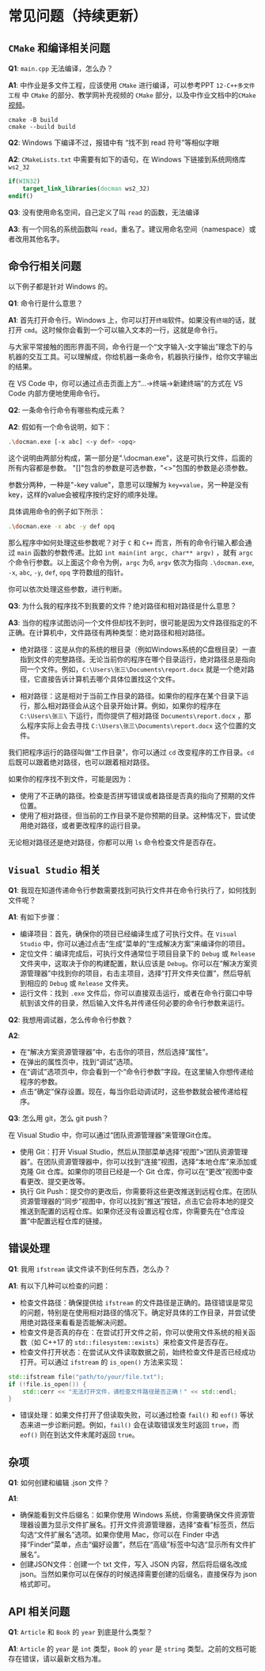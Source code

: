 # 常见问题（持续更新）


## `CMake` 和编译相关问题
**Q1**: `main.cpp` 无法编译，怎么办？

**A1**: 中作业是多文件工程，应该使用 `CMake` 进行编译，可以参考PPT `12-C++多文件工程` 中 `CMake` 的部分、教学网补充视频的 `CMake` 部分，以及中作业文档中的`CMake` [视频](https://www.bilibili.com/video/BV1Pg4y1U7XM?t=3072.7)。
```
cmake -B build
cmake --build build  
```

**Q2**: Windows 下编译不过，报错中有 “找不到 read 符号”等相似字眼

**A2**: `CMakeLists.txt` 中需要有如下的语句，在 Windows 下链接到系统网络库 `ws2_32`
```cmake
if(WIN32)
    target_link_libraries(docman ws2_32)
endif()
```

**Q3**: 没有使用命名空间，自己定义了叫 `read` 的函数，无法编译

**A3**: 有一个同名的系统函数叫 `read`，重名了。建议用命名空间（namespace）或者改用其他名字。

## 命令行相关问题

以下例子都是针对 Windows 的。

**Q1**: 命令行是什么意思？

**A1**: 首先打开命令行。Windows 上，你可以打开`终端`软件。如果没有`终端`的话，就打开 `cmd`。这时候你会看到一个可以输入文本的一行，这就是命令行。

与大家平常接触的图形界面不同，命令行是一个“文字输入-文字输出”理念下的与机器的交互工具。可以理解成，你给机器一条命令，机器执行操作，给你文字输出的结果。

在 VS Code 中，你可以通过点击页面上方“...->终端->新建终端”的方式在 VS Code 内部方便地使用命令行。

**Q2**: 一条命令行命令有哪些构成元素？

**A2**: 假如有一个命令说明，如下：

```bash
.\docman.exe [-x abc] <-y def> <opq>
```

这个说明由两部分构成，第一部分是".\docman.exe"，这是可执行文件，后面的所有内容都是参数。
"[]"包含的参数是可选参数，"<>"包围的参数是必须参数。

参数分两种，一种是"-key value"，意思可以理解为 `key=value`，另一种是没有key，这样的value会被程序按约定好的顺序处理。

具体调用命令的例子如下所示：

```bash
.\docman.exe -x abc -y def opq
```

那么程序中如何处理这些参数呢？对于 `C` 和 `C++` 而言，所有的命令行输入都会通过 `main` 函数的参数传递。比如 `int main(int argc, char** argv)` ，就有 `argc` 个命令行参数。以上面这个命令为例，`argc` 为6, `argv` 依次为指向 `.\docman.exe`, `-x`, `abc`, `-y`, `def`, `opq` 字符数组的指针。

你可以依次处理这些参数，进行判断。

**Q3**: 为什么我的程序找不到我要的文件？绝对路径和相对路径是什么意思？

**A3**: 当你的程序试图访问一个文件但却找不到时，很可能是因为文件路径指定的不正确。在计算机中，文件路径有两种类型：绝对路径和相对路径。

- 绝对路径：这是从你的系统的根目录（例如Windows系统的C盘根目录）一直指到文件的完整路径。无论当前你的程序在哪个目录运行，绝对路径总是指向同一个文件。例如，`C:\Users\张三\Documents\report.docx` 就是一个绝对路径，它直接告诉计算机去哪个具体位置找这个文件。

- 相对路径：这是相对于当前工作目录的路径。如果你的程序在某个目录下运行，那么相对路径会从这个目录开始计算。例如，如果你的程序在 `C:\Users\张三\` 下运行，而你提供了相对路径 `Documents\report.docx` ，那么程序实际上会去寻找 `C:\Users\张三\Documents\report.docx` 这个位置的文件。

我们把程序运行的路径叫做“工作目录”，你可以通过 `cd` 改变程序的工作目录。`cd` 后既可以跟着绝对路径，也可以跟着相对路径。

如果你的程序找不到文件，可能是因为：

- 使用了不正确的路径。检查是否拼写错误或者路径是否真的指向了预期的文件位置。
- 使用了相对路径，但当前的工作目录不是你预期的目录。这种情况下，尝试使用绝对路径，或者更改程序的运行目录。

无论相对路径还是绝对路径，你都可以用 `ls` 命令检查文件是否存在。

## `Visual Studio` 相关

**Q1**: 我现在知道传递命令行参数需要找到可执行文件并在命令行执行了，如何找到文件呢？

**A1**: 有如下步骤：

- 编译项目：首先，确保你的项目已经编译生成了可执行文件。在 `Visual Studio` 中，你可以通过点击“生成”菜单的“生成解决方案”来编译你的项目。
- 定位文件：编译完成后，可执行文件通常位于项目目录下的 `Debug` 或 `Release` 文件夹中，这取决于你的构建配置，默认应该是 `Debug`。你可以在“解决方案资源管理器”中找到你的项目，右击主项目，选择“打开文件夹位置”，然后导航到相应的 `Debug` 或 `Release` 文件夹。
- 运行文件：找到 `.exe` 文件后，你可以直接双击运行，或者在命令行窗口中导航到该文件的目录，然后输入文件名并传递任何必要的命令行参数来运行。

**Q2**: 我想用调试器，怎么传命令行参数？

**A2**: 
- 在“解决方案资源管理器”中，右击你的项目，然后选择“属性”。
- 在弹出的属性页中，找到“调试”选项。
- 在“调试”选项页中，你会看到一个“命令行参数”字段。在这里输入你想传递给程序的参数。
- 点击“确定”保存设置。现在，每当你启动调试时，这些参数就会被传递给程序。

**Q3**: 怎么用 git，怎么 git push？

在 Visual Studio 中，你可以通过“团队资源管理器”来管理Git仓库。

- 使用 Git：打开 Visual Studio，然后从顶部菜单选择“视图”>“团队资源管理器”。在团队资源管理器中，你可以找到“连接”视图，选择“本地仓库”来添加或克隆 Git 仓库。如果你的项目已经是一个 Git 仓库，你可以在“更改”视图中查看更改、提交更改等。
- 执行 Git Push：提交你的更改后，你需要将这些更改推送到远程仓库。在团队资源管理器的“同步”视图中，你可以找到“推送”按钮，点击它会将本地的提交推送到配置的远程仓库。如果你还没有设置远程仓库，你需要先在“仓库设置”中配置远程仓库的链接。

## 错误处理

**Q1**: 我用 `ifstream` 读文件读不到任何东西，怎么办？

**A1**: 有以下几种可以检查的问题：

- 检查文件路径：确保提供给 `ifstream` 的文件路径是正确的。路径错误是常见的问题，特别是在使用相对路径的情况下。确定好具体的工作目录，并尝试使用绝对路径来看看是否能解决问题。
- 检查文件是否真的存在：在尝试打开文件之前，你可以使用文件系统的相关函数（如 C++17 的 `std::filesystem::exists`）来检查文件是否存在。
- 检查文件打开状态：在尝试从文件读取数据之前，始终检查文件是否已经成功打开。可以通过 `ifstream` 的 `is_open()` 方法来实现：
```cpp
std::ifstream file("path/to/your/file.txt");
if (!file.is_open()) {
    std::cerr << "无法打开文件，请检查文件路径是否正确！" << std::endl;
}
```
- 错误处理：如果文件打开了但读取失败，可以通过检查  `fail()` 和 `eof()` 等状态来进一步诊断问题。例如，`fail()` 会在读取错误发生时返回 `true`，而 `eof()` 则在到达文件末尾时返回 `true`。

## 杂项

**Q1**: 如何创建和编辑 .json 文件？

**A1**: 

- 确保能看到文件后缀名：如果你使用 Windows 系统，你需要确保文件资源管理器设置为显示文件扩展名。打开文件资源管理器，选择“查看”标签页，然后勾选“文件扩展名”选项。如果你使用 Mac，你可以在 Finder 中选择“Finder”菜单，点击“偏好设置”，然后在“高级”标签中勾选“显示所有文件扩展名”。
- 创建JSON文件：创建一个 txt 文件，写入 JSON 内容，然后将后缀名改成 json。当然如果你可以在保存的时候选择需要创建的后缀名，直接保存为 json 格式即可。

## API 相关问题

**Q1**: `Article` 和 `Book` 的 `year` 到底是什么类型？

**A1**: `Article` 的 `year` 是 `int` 类型，`Book` 的 `year` 是 `string` 类型。之前的文档可能存在错误，请以最新文档为准。